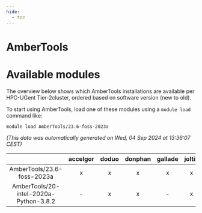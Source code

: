 ```yaml
---
hide:
  - toc
---
```


AmberTools
==========

# Available modules


The overview below shows which AmberTools installations are available per HPC-UGent Tier-2cluster, ordered based on software version (new to old).

To start using AmberTools, load one of these modules using a `module load` command like:

```shell
module load AmberTools/23.6-foss-2023a
```

*(This data was automatically generated on Wed, 04 Sep 2024 at 13:36:07 CEST)*  

| |accelgor|doduo|donphan|gallade|joltik|shinx|skitty|
| :---: | :---: | :---: | :---: | :---: | :---: | :---: | :---: |
|AmberTools/23.6-foss-2023a|x|x|x|x|x|x|x|
|AmberTools/20-intel-2020a-Python-3.8.2|-|x|x|-|x|-|x|

